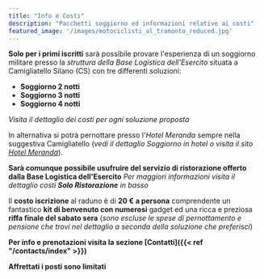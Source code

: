 ```yaml
---
title: "Info e Costi"
description: "Pacchetti soggiorno ed informazioni relative ai costi"
featured_image: '/images/motociclisti_al_tramonto_reduced.jpg'
---
```

**Solo per i primi iscritti** sarà possibile provare l'esperienza di un soggiorno militare presso la _struttura della Base Logistica dell'Esercito_ situata a Camigliatello Silano (CS) con tre differenti soluzioni: 
- **Soggiorno 2 notti**
- **Soggiorno 3 notti**
- **Soggiorno 4 notti** 

_Visita il dettaglio dei costi per ogni soluzione proposta_

In alternativa si potrà pernottare presso l'_Hotel Meranda_ sempre nella suggestiva Camigliatello (_vedi il dettaglio Soggiorno in hotel o visita il sito [Hotel Meranda](http://www.hotelmeranda.com/)_).

**Sarà comunque possibile usufruire del servizio di ristorazione offerto dalla Base Logistica dell'Esercito** 
_Per maggiori informazioni visita il dettaglio costi **Solo Ristorazione** in basso_

Il **costo iscrizione** al raduno è di **20 € a persona** 
comprendente un fantastico **kit di benvenuto con numerosi** gadget ed una ricca e preziosa **riffa finale del sabato sera** 
(_sono escluse le spese di pernottamento e pensione che trovi nel dettaglio a seconda della soluzione che preferisci_) 

**Per info e prenotazioni visita la sezione [Contatti]({{< ref "/contacts/index" >}})**

**Affrettati i posti sono limitati**

